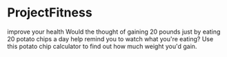 # ProjectFitness
improve your health
Would the thought of gaining 20 pounds just by eating 20 potato chips a day help remind you to watch what you're eating? Use this potato chip calculator to find out how much weight you'd gain.
